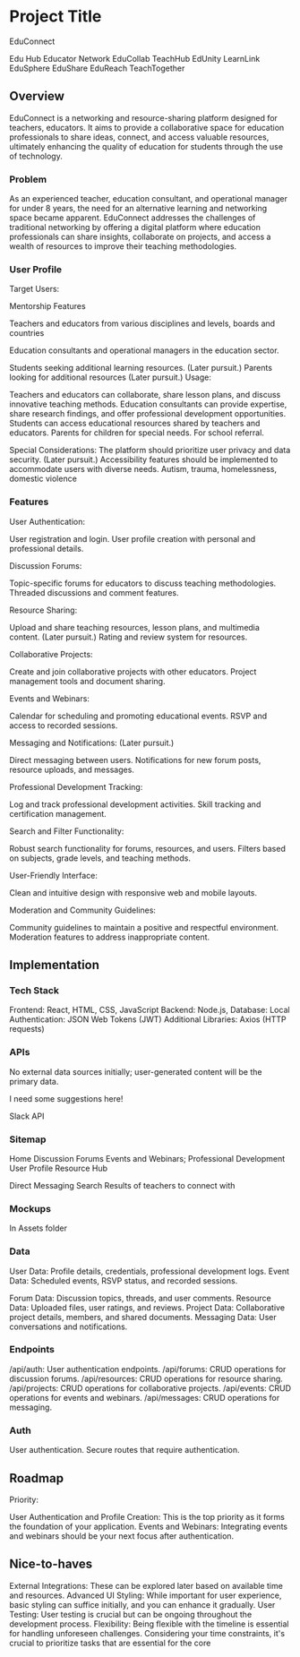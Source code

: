 # Project Title

EduConnect

Edu Hub
Educator Network
EduCollab
TeachHub
EdUnity
LearnLink
EduSphere
EduShare
EduReach
TeachTogether

## Overview

EduConnect is a networking and resource-sharing platform designed for teachers, educators. It aims to provide a collaborative space for education professionals to share ideas, connect, and access valuable resources, ultimately enhancing the quality of education for students through the use of technology.

### Problem

As an experienced teacher, education consultant, and operational manager for under 8 years, the need for an alternative learning and networking space became apparent. EduConnect addresses the challenges of traditional networking by offering a digital platform where education professionals can share insights, collaborate on projects, and access a wealth of resources to improve their teaching methodologies.

### User Profile

Target Users:

Mentorship Features

Teachers and educators from various disciplines and levels, boards and countries

Education consultants and operational managers in the education sector.

Students seeking additional learning resources.
(Later pursuit.)
Parents looking for additional resources
(Later pursuit.)
Usage:

Teachers and educators can collaborate, share lesson plans, and discuss innovative teaching methods.
Education consultants can provide expertise, share research findings, and offer professional development opportunities.
Students can access educational resources shared by teachers and educators.
Parents for children for special needs. For school referral.

Special Considerations:
The platform should prioritize user privacy and data security.
(Later pursuit.)
Accessibility features should be implemented to accommodate users with diverse needs.
Autism, trauma, homelessness, domestic violence

### Features

User Authentication:

User registration and login.
User profile creation with personal and professional details.

Discussion Forums:

Topic-specific forums for educators to discuss teaching methodologies.
Threaded discussions and comment features.

Resource Sharing:

Upload and share teaching resources, lesson plans, and multimedia content.
(Later pursuit.)
Rating and review system for resources.

Collaborative Projects:

Create and join collaborative projects with other educators.
Project management tools and document sharing.

Events and Webinars:

Calendar for scheduling and promoting educational events.
RSVP and access to recorded sessions.

Messaging and Notifications: (Later pursuit.)

Direct messaging between users.
Notifications for new forum posts, resource uploads, and messages.

Professional Development Tracking:

Log and track professional development activities.
Skill tracking and certification management.

Search and Filter Functionality:

Robust search functionality for forums, resources, and users.
Filters based on subjects, grade levels, and teaching methods.

User-Friendly Interface:

Clean and intuitive design with responsive web and mobile layouts.

Moderation and Community Guidelines:

Community guidelines to maintain a positive and respectful environment.
Moderation features to address inappropriate content.

## Implementation

### Tech Stack

Frontend: React, HTML, CSS, JavaScript
Backend: Node.js,
Database: Local
Authentication: JSON Web Tokens (JWT)
Additional Libraries: Axios (HTTP requests)

### APIs

No external data sources initially; user-generated content will be the primary data.

I need some suggestions here!

Slack API 

### Sitemap

Home
Discussion Forums
Events and Webinars; Professional Development
User Profile
Resource Hub

Direct Messaging
Search Results of teachers to connect with

### Mockups
In Assets folder

### Data

User Data: Profile details, credentials, professional development logs.
Event Data: Scheduled events, RSVP status, and recorded sessions.

Forum Data: Discussion topics, threads, and user comments.
Resource Data: Uploaded files, user ratings, and reviews.
Project Data: Collaborative project details, members, and shared documents.
Messaging Data: User conversations and notifications.

### Endpoints

/api/auth: User authentication endpoints.
/api/forums: CRUD operations for discussion forums.
/api/resources: CRUD operations for resource sharing.
/api/projects: CRUD operations for collaborative projects.
/api/events: CRUD operations for events and webinars.
/api/messages: CRUD operations for messaging.

### Auth

User authentication.
Secure routes that require authentication.

## Roadmap

Priority:

User Authentication and Profile Creation: This is the top priority as it forms the foundation of your application.
Events and Webinars: Integrating events and webinars should be your next focus after authentication.



## Nice-to-haves


External Integrations: These can be explored later based on available time and resources.
Advanced UI Styling: While important for user experience, basic styling can suffice initially, and you can enhance it gradually.
User Testing: User testing is crucial but can be ongoing throughout the development process.
Flexibility: Being flexible with the timeline is essential for handling unforeseen challenges.
Considering your time constraints, it's crucial to prioritize tasks that are essential for the core
